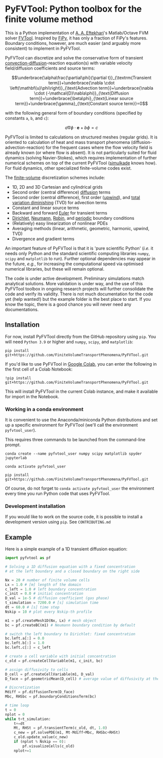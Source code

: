 # PyFVTool: Python toolbox for the finite volume method

This is a Python implementation of [A. A. Eftekhari](https://github.com/simulkade)'s Matlab/Octave FVM solver [FVTool](http://github.com/simulkade/FVTool). Inspired by [FiPy](http://www.ctcms.nist.gov/fipy/), it has only a fraction of FiPy's features. Boundary conditions, however, are much easier (and arguably more consistent) to implement in PyFVTool. 

PyFVTool can discretize and solve the conservative form of transient [convection-diffusion](https://en.wikipedia.org/wiki/Convection%E2%80%93diffusion_equation)-reaction equation(s) with variable velocity field/diffusion coefficients and source terms:  

```math
\underbrace{\alpha\frac{\partial\phi}{\partial t}}_{\textrm{Transient term}}+\underbrace{\nabla \cdot \left(\mathbf{u}\phi\right)}_{\text{Advection term}}+\underbrace{\nabla \cdot (-\mathcal{D}\nabla\phi)}_{\text{Diffusion term}}+\underbrace{\beta\phi}_{\text{Linear source term}}+\underbrace{\gamma}_{\text{Constant source term}}=0
```
with the following general form of boundary conditions (specified by constants `a`, `b`, and `c`):

```math
a\nabla\phi \cdot \mathbf{e}+b\phi=c
```
PyFVTool is limited to calculations on structured meshes (regular grids). It is oriented to calculation of heat and mass transport phenomena (diffusion-advection-reaction) for the frequent cases where the flow velocity field is already known (or where flow is absent). It is not particularly suited for fluid dynamics (solving Navier-Stokes), which requires implementation of further numerical schemes on top of the current PyFVTool ([simulkade](https://github.com/simulkade) knows how).  For fluid dynamics, other specialized finite-volume codes exist.

The [finite-volume](https://en.wikipedia.org/wiki/Finite_volume_method) discretization schemes include:  
  * 1D, 2D and 3D Cartesian and cylindrical grids
  * Second order (central difference) [diffusion](https://en.wikipedia.org/wiki/Diffusion_equation) terms
  * Second order (central difference), first order ([upwind](https://en.wikipedia.org/wiki/Upwind_scheme)), and [total variation diminishing](https://en.wikipedia.org/wiki/Total_variation_diminishing) (TVD) for advection terms
  * Constant and linear source terms
  * Backward and forward [Euler](https://en.wikipedia.org/wiki/Euler_method) for transient terms
  * [Dirichlet](https://en.wikipedia.org/wiki/Dirichlet_boundary_condition), [Neumann](https://en.wikipedia.org/wiki/Neumann_boundary_condition), [Robin](https://en.wikipedia.org/wiki/Robin_boundary_condition), and [periodic](https://en.wikipedia.org/wiki/Periodic_boundary_conditions) boundary conditions
  * (Relatively) easy linearization of nonlinear PDEs
  * Averaging methods (linear, arithmetic, geometric, harmonic, upwind, TVD)
  * Divergence and gradient terms

An important feature of PyFVTool is that it is 'pure scientific Python' (*i.e.* it needs only Python and the standard scientific computing libraries  `numpy`, `scipy` and `matplotlib` to run). Further optional dependencies may appear in the future, *e.g.*, for increasing the computational speed via optimised numerical libraries, but these will remain optional.

The code is under active development. Preliminary simulations match analytical solutions. More validation is under way, and the use of this PyFVTool toolbox in ongoing research projects will further consolidate the code and verify its validity.   There is not much documentation for the code yet (help wanted!) but the example folder is the best place to start. If you know the topic, there is a good chance you will never need any documentations.  

## Installation
For now, install PyFVTool directly from the GitHub repository using `pip`. You will need `Python 3.9` or higher and `numpy`, `scipy`, and `matplotlib`:  

```
pip install git+https://github.com/FiniteVolumeTransportPhenomena/PyFVTool.git
```

If you'd like to use PyFVTool in [Google Colab](https://colab.research.google.com/), you can enter the following in the first cell of a Colab Notebook:

```
!pip install git+https://github.com/FiniteVolumeTransportPhenomena/PyFVTool.git
```

This will install PyFVTool in the current Colab instance, and make it available for import in the Notebook.


### Working in a conda environment

It is convenient to use the Anaconda/miniconda Python distributions and set up a specific environment for PyFVTool (we'll call the environment `pyfvtool_user`).

This requires three commands to be launched from the command-line prompt.
```
conda create --name pyfvtool_user numpy scipy matplotlib spyder jupyterlab

conda activate pyfvtool_user

pip install git+https://github.com/FiniteVolumeTransportPhenomena/PyFVTool.git
```

Of course, do not forget to  `conda activate pyfvtool_user`  the environment every time you run Python code that uses PyFVTool.


### Development installation
If you would like to work on the source code, it is possible to install a development version using `pip`. See `CONTRIBUTING.md`




## Example
Here is a simple example of a 1D transient diffusion equation:

```python
import pyfvtool as pf

# Solving a 1D diffusion equation with a fixed concentration 
# at the left boundary and a closed boundary on the right side

Nx = 20 # number of finite volume cells
Lx = 1.0 # [m] length of the domain 
c_left = 1.0 # left boundary concentration
c_init = 0.0 # initial concentration
D_val = 1e-5 # diffusion coefficient (gas phase)
t_simulation = 7200.0 # [s] simulation time
dt = 60.0 # [s] time step
Nskip = 10 # plot every Nskip-th profile

m1 = pf.createMesh1D(Nx, Lx) # mesh object
bc = pf.createBC(m1) # Neumann boundary condition by default

# switch the left boundary to Dirichlet: fixed concentration
bc.left.a[:] = 0.0
bc.left.b[:] = 1.0
bc.left.c[:] = c_left

# create a cell variable with initial concentration
c_old = pf.createCellVariable(m1, c_init, bc)

# assign diffusivity to cells
D_cell = pf.createCellVariable(m1, D_val)
D_face = pf.geometricMean(D_cell) # average value of diffusivity at the interfaces between cells

# Discretization
Mdiff = pf.diffusionTerm(D_face)
Mbc, RHSbc = pf.boundaryConditionsTerm(bc)

# time loop
t = 0
nplot = 0
while t<t_simulation:
    t+=dt
    Mt, RHSt = pf.transientTerm(c_old, dt, 1.0)
    c_new = pf.solvePDE(m1, Mt-Mdiff+Mbc, RHSbc+RHSt)
    c_old.update_value(c_new)
    if (nplot % Nskip == 0):
        pf.visualizeCells(c_old)
    nplot+=1
```
